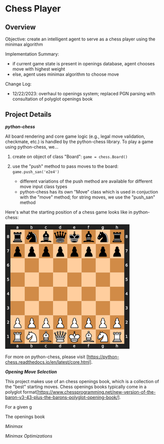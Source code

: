 # Chess Player

## Overview

Objective: create an intelligent agent to serve as a chess player using the minimax algorithm 

Implementation Summary: 
- if current game state is present in openings database, agent chooses move with highest weight
- else, agent uses minimax algorithm to choose move

Change Log: 
- 12/22/2023: overhaul to openings system; replaced PGN parsing with consultation of polyglot openings book

## Project Details

**_python-chess_**

All board rendering and core game logic (e.g., legal move validation, checkmate, etc.) is handled by the python-chess library. To play a game using python-chess, we... 
1. create on object of class "Board": ```game = chess.Board()```
2. use the "push" method to pass moves to the board: ```game.push_san('e2e4')```
   
   - different variations of the push method are available for different move input class types
   - python-chess has its own "Move" class which is used in conjuction with the "move" method; for string moves, we use the "push_san" method
  
Here's what the starting position of a chess game looks like in python-chess: 

<img src="/images/starting-board.png" width="400">

For more on python-chess, please visit [https://python-chess.readthedocs.io/en/latest/core.html]. 

**_Opening Move Selection_**

This project makes use of an chess openings book, which is a collection of the "best" starting moves. Chess openings books typically come in a polyglot format[https://www.chessprogramming.net/new-version-of-the-baron-v3-43-plus-the-barons-polyglot-opening-book/]. 

For a given g

The openings book 

_Minimax_

_Minimax Optimizations_ 


